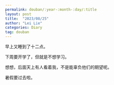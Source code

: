 ```yaml
---
permalink: douban/:year-:month-:day/:title
layout: post
title:  "2023/08/25"
author: "Lei Lie"
categories: Diary
tag: douban
---
```


早上又睡到了十二点。

下周要开学了，但就是不想学习。

想想，后面天上有人看着我，不是能辜负他们的期望呢。

暑假要过去啦。